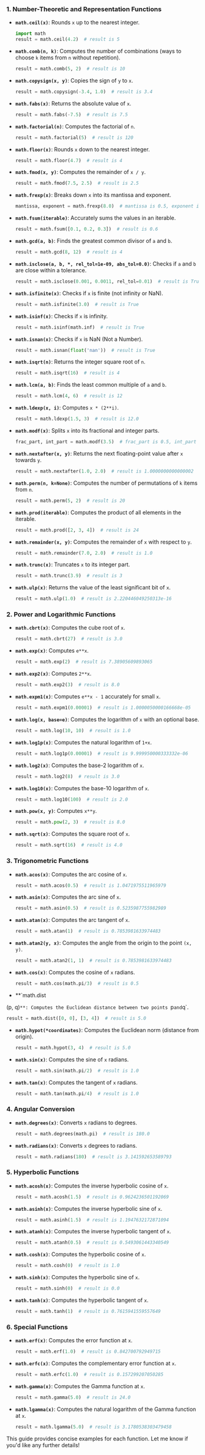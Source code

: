 ### 1. **Number-Theoretic and Representation Functions**

- **`math.ceil(x)`**: Rounds `x` up to the nearest integer.
  ```python
  import math
  result = math.ceil(4.2)  # result is 5
  ```

- **`math.comb(n, k)`**: Computes the number of combinations (ways to choose `k` items from `n` without repetition).
  ```python
  result = math.comb(5, 2)  # result is 10
  ```

- **`math.copysign(x, y)`**: Copies the sign of `y` to `x`.
  ```python
  result = math.copysign(-3.4, 1.0)  # result is 3.4
  ```

- **`math.fabs(x)`**: Returns the absolute value of `x`.
  ```python
  result = math.fabs(-7.5)  # result is 7.5
  ```

- **`math.factorial(n)`**: Computes the factorial of `n`.
  ```python
  result = math.factorial(5)  # result is 120
  ```

- **`math.floor(x)`**: Rounds `x` down to the nearest integer.
  ```python
  result = math.floor(4.7)  # result is 4
  ```

- **`math.fmod(x, y)`**: Computes the remainder of `x / y`.
  ```python
  result = math.fmod(7.5, 2.5)  # result is 2.5
  ```

- **`math.frexp(x)`**: Breaks down `x` into its mantissa and exponent.
  ```python
  mantissa, exponent = math.frexp(8.0)  # mantissa is 0.5, exponent is 4
  ```

- **`math.fsum(iterable)`**: Accurately sums the values in an iterable.
  ```python
  result = math.fsum([0.1, 0.2, 0.3])  # result is 0.6
  ```

- **`math.gcd(a, b)`**: Finds the greatest common divisor of `a` and `b`.
  ```python
  result = math.gcd(8, 12)  # result is 4
  ```

- **`math.isclose(a, b, *, rel_tol=1e-09, abs_tol=0.0)`**: Checks if `a` and `b` are close within a tolerance.
  ```python
  result = math.isclose(0.001, 0.0011, rel_tol=0.01)  # result is True
  ```

- **`math.isfinite(x)`**: Checks if `x` is finite (not infinity or NaN).
  ```python
  result = math.isfinite(3.0)  # result is True
  ```

- **`math.isinf(x)`**: Checks if `x` is infinity.
  ```python
  result = math.isinf(math.inf)  # result is True
  ```

- **`math.isnan(x)`**: Checks if `x` is NaN (Not a Number).
  ```python
  result = math.isnan(float('nan'))  # result is True
  ```

- **`math.isqrt(n)`**: Returns the integer square root of `n`.
  ```python
  result = math.isqrt(16)  # result is 4
  ```

- **`math.lcm(a, b)`**: Finds the least common multiple of `a` and `b`.
  ```python
  result = math.lcm(4, 6)  # result is 12
  ```

- **`math.ldexp(x, i)`**: Computes `x * (2**i)`.
  ```python
  result = math.ldexp(1.5, 3)  # result is 12.0
  ```

- **`math.modf(x)`**: Splits `x` into its fractional and integer parts.
  ```python
  frac_part, int_part = math.modf(3.5)  # frac_part is 0.5, int_part is 3.0
  ```

- **`math.nextafter(x, y)`**: Returns the next floating-point value after `x` towards `y`.
  ```python
  result = math.nextafter(1.0, 2.0)  # result is 1.0000000000000002
  ```

- **`math.perm(n, k=None)`**: Computes the number of permutations of `k` items from `n`.
  ```python
  result = math.perm(5, 2)  # result is 20
  ```

- **`math.prod(iterable)`**: Computes the product of all elements in the iterable.
  ```python
  result = math.prod([2, 3, 4])  # result is 24
  ```

- **`math.remainder(x, y)`**: Computes the remainder of `x` with respect to `y`.
  ```python
  result = math.remainder(7.0, 2.0)  # result is 1.0
  ```

- **`math.trunc(x)`**: Truncates `x` to its integer part.
  ```python
  result = math.trunc(3.9)  # result is 3
  ```

- **`math.ulp(x)`**: Returns the value of the least significant bit of `x`.
  ```python
  result = math.ulp(1.0)  # result is 2.220446049250313e-16
  ```

### 2. **Power and Logarithmic Functions**

- **`math.cbrt(x)`**: Computes the cube root of `x`.
  ```python
  result = math.cbrt(27)  # result is 3.0
  ```

- **`math.exp(x)`**: Computes `e**x`.
  ```python
  result = math.exp(2)  # result is 7.38905609893065
  ```

- **`math.exp2(x)`**: Computes `2**x`.
  ```python
  result = math.exp2(3)  # result is 8.0
  ```

- **`math.expm1(x)`**: Computes `e**x - 1` accurately for small `x`.
  ```python
  result = math.expm1(0.00001)  # result is 1.0000050000166668e-05
  ```

- **`math.log(x, base=e)`**: Computes the logarithm of `x` with an optional base.
  ```python
  result = math.log(10, 10)  # result is 1.0
  ```

- **`math.log1p(x)`**: Computes the natural logarithm of `1+x`.
  ```python
  result = math.log1p(0.00001)  # result is 9.999950000333332e-06
  ```

- **`math.log2(x)`**: Computes the base-2 logarithm of `x`.
  ```python
  result = math.log2(8)  # result is 3.0
  ```

- **`math.log10(x)`**: Computes the base-10 logarithm of `x`.
  ```python
  result = math.log10(100)  # result is 2.0
  ```

- **`math.pow(x, y)`**: Computes `x**y`.
  ```python
  result = math.pow(2, 3)  # result is 8.0
  ```

- **`math.sqrt(x)`**: Computes the square root of `x`.
  ```python
  result = math.sqrt(16)  # result is 4.0
  ```

### 3. **Trigonometric Functions**

- **`math.acos(x)`**: Computes the arc cosine of `x`.
  ```python
  result = math.acos(0.5)  # result is 1.0471975511965979
  ```

- **`math.asin(x)`**: Computes the arc sine of `x`.
  ```python
  result = math.asin(0.5)  # result is 0.5235987755982989
  ```

- **`math.atan(x)`**: Computes the arc tangent of `x`.
  ```python
  result = math.atan(1)  # result is 0.7853981633974483
  ```

- **`math.atan2(y, x)`**: Computes the angle from the origin to the point `(x, y)`.
  ```python
  result = math.atan2(1, 1)  # result is 0.7853981633974483
  ```

- **`math.cos(x)`**: Computes the cosine of `x` radians.
  ```python
  result = math.cos(math.pi/3)  # result is 0.5
  ```

- **`math.dist

(p, q)`**: Computes the Euclidean distance between two points `p` and `q`.
  ```python
  result = math.dist([0, 0], [3, 4])  # result is 5.0
  ```

- **`math.hypot(*coordinates)`**: Computes the Euclidean norm (distance from origin).
  ```python
  result = math.hypot(3, 4)  # result is 5.0
  ```

- **`math.sin(x)`**: Computes the sine of `x` radians.
  ```python
  result = math.sin(math.pi/2)  # result is 1.0
  ```

- **`math.tan(x)`**: Computes the tangent of `x` radians.
  ```python
  result = math.tan(math.pi/4)  # result is 1.0
  ```

### 4. **Angular Conversion**

- **`math.degrees(x)`**: Converts `x` radians to degrees.
  ```python
  result = math.degrees(math.pi)  # result is 180.0
  ```

- **`math.radians(x)`**: Converts `x` degrees to radians.
  ```python
  result = math.radians(180)  # result is 3.141592653589793
  ```

### 5. **Hyperbolic Functions**

- **`math.acosh(x)`**: Computes the inverse hyperbolic cosine of `x`.
  ```python
  result = math.acosh(1.5)  # result is 0.9624236501192069
  ```

- **`math.asinh(x)`**: Computes the inverse hyperbolic sine of `x`.
  ```python
  result = math.asinh(1.5)  # result is 1.1947632172871094
  ```

- **`math.atanh(x)`**: Computes the inverse hyperbolic tangent of `x`.
  ```python
  result = math.atanh(0.5)  # result is 0.5493061443340549
  ```

- **`math.cosh(x)`**: Computes the hyperbolic cosine of `x`.
  ```python
  result = math.cosh(0)  # result is 1.0
  ```

- **`math.sinh(x)`**: Computes the hyperbolic sine of `x`.
  ```python
  result = math.sinh(0)  # result is 0.0
  ```

- **`math.tanh(x)`**: Computes the hyperbolic tangent of `x`.
  ```python
  result = math.tanh(1)  # result is 0.7615941559557649
  ```

### 6. **Special Functions**

- **`math.erf(x)`**: Computes the error function at `x`.
  ```python
  result = math.erf(1.0)  # result is 0.842700792949715
  ```

- **`math.erfc(x)`**: Computes the complementary error function at `x`.
  ```python
  result = math.erfc(1.0)  # result is 0.157299207050285
  ```

- **`math.gamma(x)`**: Computes the Gamma function at `x`.
  ```python
  result = math.gamma(5.0)  # result is 24.0
  ```

- **`math.lgamma(x)`**: Computes the natural logarithm of the Gamma function at `x`.
  ```python
  result = math.lgamma(5.0)  # result is 3.1780538303479458
  ```

This guide provides concise examples for each function. Let me know if you'd like any further details!
